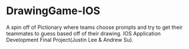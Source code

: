 # DrawingGame-IOS
A spin off of Pictionary where teams choose prompts and try to get their teammates to guess based off of their drawing. IOS Application Development Final Project(Justin Lee & Andrew Su). 
